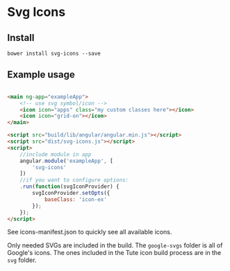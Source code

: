 # Svg Icons

## Install

```
bower install svg-icons --save
```

## Example usage

```html

<main ng-app="exampleApp">
	<!-- use svg symbol/icon -->
	<icon icon="apps" class="my custom classes here"></icon>
	<icon icon="grid-on"></icon>
</main>

<script src="build/lib/angular/angular.min.js"></script>
<script src="dist/svg-icons.js"></script>
<script>
	//include module in app
	angular.module('exampleApp', [
		'svg-icons'
	])
	//if you want to configure options:
	.run(function(svgIconProvider) {
		svgIconProvider.setOpts({
			baseClass: 'icon-ex'
		});
	});
</script>
```

See icons-manifest.json to quickly see all available icons.

Only needed SVGs are included in the build. The `google-svgs` folder is all of Google's icons. The ones included in the Tute icon build process are in the `svg` folder.
